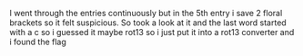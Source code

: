 I went through the entries continuously but in the 5th entry i save 2 floral brackets so it felt suspicious. So took a look at it and the last word started with a c so i guessed it maybe
 rot13 so i just put it into a rot13 converter and i found the flag
